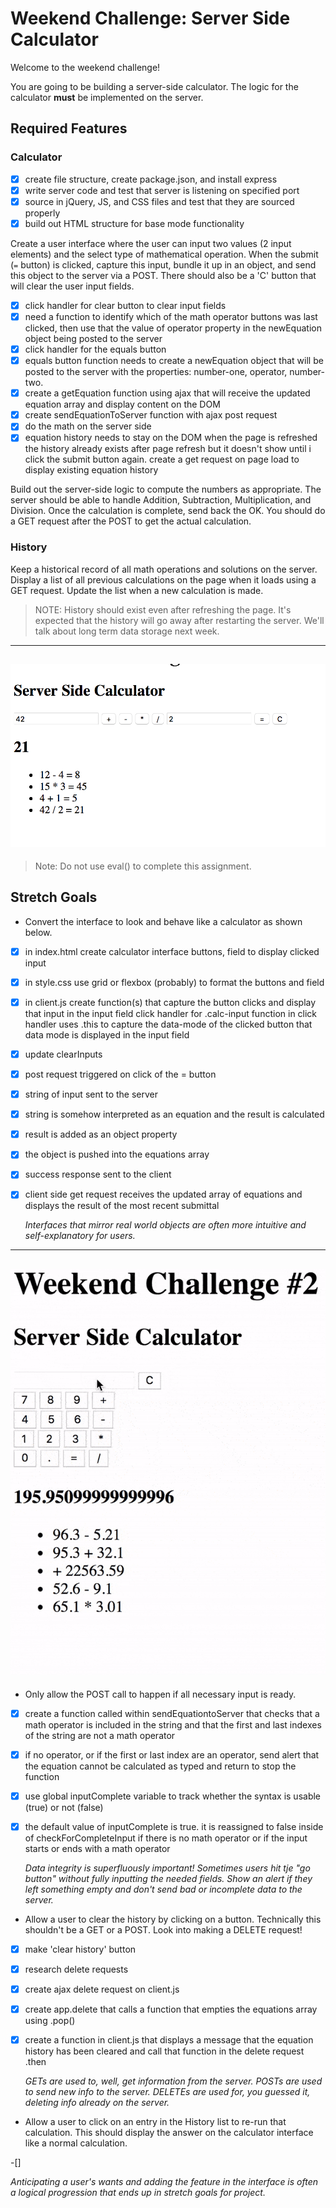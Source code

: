 # Weekend Challenge: Server Side Calculator

Welcome to the weekend challenge!

You are going to be building a server-side calculator. The logic for the calculator **must** be implemented on the server. 

## Required Features

### Calculator

-[x] create file structure, create package.json, and install express
-[x] write server code and test that server is listening on specified port
-[x] source in jQuery, JS, and CSS files and test that they are sourced properly
-[x] build out HTML structure for base mode functionality

Create a user interface where the user can input two values (2 input elements) and the select type of mathematical operation. When the submit (`=` button) is clicked, capture this input, bundle it up in an object, and send this object to the server via a POST. There should also be a 'C' button that will clear the user input fields.

-[x] click handler for clear button to clear input fields
-[x] need a function to identify which of the math operator buttons was last clicked, then use that the value of operator property in the newEquation object being posted to the server
-[x] click handler for the equals button
-[x] equals button function needs to create a newEquation object that will be posted to the server with the properties: number-one, operator, number-two.
-[x] create a getEquation function using ajax that will receive the updated equation array and display content on the DOM
-[x] create sendEquationToServer function with ajax post request
-[x] do the math on the server side
-[x] equation history needs to stay on the DOM when the page is refreshed
    the history already exists after page refresh but it doesn't show until i click the submit button again. create a get request on page load to display existing equation history

Build out the server-side logic to compute the numbers as appropriate. The server should be able to handle Addition, Subtraction, Multiplication, and Division. Once the calculation is complete, send back the OK. You should do a GET request after the POST to get the actual calculation.

### History

Keep a historical record of all math operations and solutions on the server. Display a list of all previous calculations on the page when it loads using a GET request. Update the list when a new calculation is made.

> NOTE: History should exist even after refreshing the page. It's expected that the history will go away after restarting the server. We'll talk about long term data storage next week.

---
![base mode interface](images/baseMode.png)
---

> Note: Do not use eval() to complete this assignment.

## Stretch Goals

- Convert the interface to look and behave like a calculator as shown below.

- [x] in index.html create calculator interface buttons, field to display clicked input
- [x] in style.css use grid or flexbox (probably) to format the buttons and field
- [x] in client.js create function(s) that capture the button clicks and display that input in the input field
      click handler for .calc-input
      function in click handler uses .this to capture the data-mode of the clicked button
      that data mode is displayed in the input field
- [x] update clearInputs
- [x] post request triggered on click of the = button
- [x] string of input sent to the server
- [x] string is somehow interpreted as an equation and the result is calculated
- [x] result is added as an object property
- [x] the object is pushed into the equations array
- [x] success response sent to the client
- [x] client side get request receives the updated array of equations and displays the result of the most recent submittal

  *Interfaces that mirror real world objects are often more intuitive and self-explanatory for users.*

---
![calculator interface](images/stretchGoal_interface.gif)
---

- Only allow the POST call to happen if all necessary input is ready.

- [x] create a function called within sendEquationtoServer that checks that a math operator is included in the string and that the first and last indexes of the string are not a math operator
- [x] if no operator, or if the first or last index are an operator, send alert that the equation cannot be calculated as typed and return to stop the function
- [x] use global inputComplete variable to track whether the syntax is usable (true) or not (false)
- [x] the default value of inputComplete is true. it is reassigned to false inside of checkForCompleteInput if there is no math operator or if the input starts or ends with a math operator

  *Data integrity is superfluously important! Sometimes users hit tje "go button" without fully inputting the needed fields. Show an alert if they left something empty and don't send bad or incomplete data to the server.*

- Allow a user to clear the history by clicking on a button. Technically this shouldn't be a GET or a POST. Look into making a DELETE request!

- [x] make 'clear history' button
- [x] research delete requests
- [x] create ajax delete request on client.js
- [x] create app.delete that calls a function that empties the equations array using .pop()
- [x] create a function in client.js that displays a message that the equation history has been cleared and call that function in the delete request .then

  *GETs are used to, well, get information from the server. POSTs are used to send new info to the server. DELETEs are used for, you guessed it, deleting info already on the server.*

- Allow a user to click on an entry in the History list to re-run that calculation. This should display the answer on the calculator interface like a normal calculation.

-[] 

  *Anticipating a user's wants and adding the feature in the interface is often a logical progression that ends up in stretch goals for project.*

